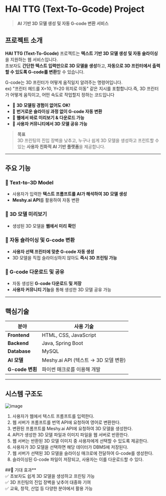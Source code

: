 # HAI TTG (Text-To-Gcode) Project  
> **AI 기반 3D 모델 생성 및 자동 G-code 변환 서비스**  

## 프로젝트 소개  
**HAI TTG (Text-To-Gcode)** 프로젝트는 **텍스트 기반 3D 모델 생성 및 자동 슬라이싱**을 지원하는 웹 서비스입니다.  
초보자도 **간단한 텍스트 입력만으로 3D 모델을 생성**하고, **자동으로 3D 프린터에서 출력할 수 있도록 G-code를 변환**할 수 있습니다.  
  
G-code는 3D 프린터가 어떻게 움직일지 알려주는 명령어입니다.  
ex) "프린터 헤드를 X=10, Y=20 위치로 이동" 같은 지시를 포함합니다.즉, 3D 프린터가 어떻게 움직이고, 어떤 속도로 작업할지 정하는 코드입니다

- 🔹 **3D 모델링 경험이 없어도 OK!**  
- 🔹 **번거로운 슬라이싱 과정 없이 G-code 자동 변환**  
- 🔹 **웹에서 바로 미리보기 & 다운로드 가능**  
- 🔹 **사용자 커뮤니티에서 3D 모델 공유 가능**  

> **목표**  
> 3D 프린팅의 진입 장벽을 낮추고, 누구나 쉽게 3D 모델을 생성하고 프린트할 수 있는 **사용자 친화적 AI 기반 플랫폼**을 제공합니다.

---

## 주요 기능  
### 🔹 Text-to-3D Model  
- 사용자가 입력한 **텍스트 프롬프트를 AI가 해석하여 3D 모델 생성**  
- **Meshy.ai API**를 활용하여 자동 변환  

### 🔹 3D 모델 미리보기  
- 생성된 3D 모델을 **웹에서 미리 확인**  


### 🔹 자동 슬라이싱 및 G-code 변환  
- **사용자 선택 프린터에 맞춘 G-code 자동 생성**  
- 3D 모델을 직접 슬라이싱하지 않아도 **즉시 3D 프린팅 가능**  

### 🔹 G-code 다운로드 및 공유  
- 자동 생성된 **G-code 다운로드 및 저장**  
- **사용자 커뮤니티 기능**을 통해 생성한 3D 모델 공유 가능  

---

## 핵심기술
| 분야        | 사용 기술 |
|---------------|--------|
| **Frontend**  | HTML, CSS, JavaScript |
| **Backend**   | Java, Spring Boot |
| **Database**  | MySQL |
| **AI 모델**   | Meshy.ai API (텍스트 → 3D 모델 변환) |
| **G-code 변횐**   | 파이썬 매크로를 이용해 개발 |
---

## 시스템 구조도
![image](https://github.com/user-attachments/assets/ba1b5d4b-a391-4426-b929-1a811124c6fe)
1. 사용자가 웹에서 텍스트 프롬프트를 입력한다.  
2. 웹 서버가 프롬프트를 번역 API에 요청하여 영어로 변환한다.  
3. 변환된 프롬프트를 Meshy.ai API에 요청하여 3D 모델을 생성한다.  
4. API가 생성한 3D 모델 파일과 이미지 파일을 웹 서버로 반환한다.  
5. 웹 서버는 반환된 3D 모델 이미지 중 사용자에게 선택할 수 있도록 제공한다.  
6. 사용자가 3D 모델을 선택하면 해당 데이터가 DBMS에 저장된다.  
7. 웹 서버가 선택된 3D 모델을 슬라이싱 매크로에 전달하여 G-code를 생성한다.  
8. 슬라이싱된 G-code 파일이 저장되고, 사용자는 이를 다운로드할 수 있다.  

##🎯 기대 효과**  
✅ 초보자도 쉽게 3D 모델을 생성하고 프린팅 가능  
✅ 3D 프린팅의 진입 장벽을 낮추어 대중화 기여  
✅ 교육, 창작, 산업 등 다양한 분야에서 활용 가능  
